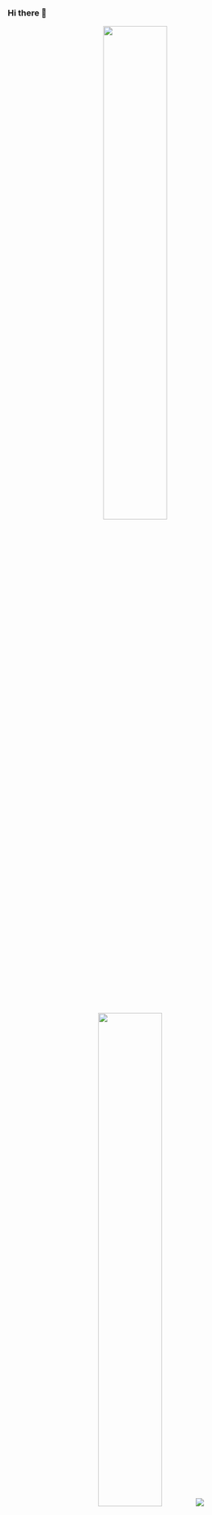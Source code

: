 ### Hi there 👋
<p align="center">
<img height="50%" width="auto" src =https://github-readme-stats.vercel.app/api?username=alien2fg&theme=great-gatsby&show_icons=true&hide_border=false&count_private=true>
<img height="50%" width="auto" src =(https://github-readme-streak-stats.herokuapp.com/?user=alien2fg&theme=great-gatsby&hide_border=false>
<img src =https://github-readme-stats.vercel.app/api/top-langs/?username=alien2fg&theme=great-gatsby&show_icons=true&hide_border=false&layout=compact>
  <br>
  <br>
</p>
<!--
**alien2fg/alien2fg** is a ✨ _special_ ✨ repository because its `README.md` (this file) appears on your GitHub profile.

Here are some ideas to get you started:

- 🔭 I’m currently working on ...
- 🌱 I’m currently learning ...
- 👯 I’m looking to collaborate on ...
- 🤔 I’m looking for help with ...
- 💬 Ask me about ...
- 📫 How to reach me: ...
- 😄 Pronouns: ...
- ⚡ Fun fact: ...
-->
